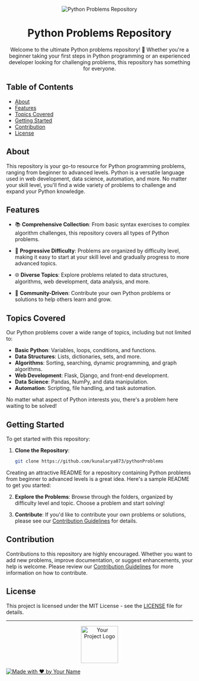 <!-- Add your project banner here -->
<p align="center">
  <img src="[your-banner-image-url](https://www.google.com/url?sa=i&url=https%3A%2F%2Frealpython.com%2Fpython-practice-problems%2F&psig=AOvVaw3AZLCeKZDlW4Dm6hVMlRek&ust=1696525358037000&source=images&cd=vfe&opi=89978449&ved=0CBEQjRxqFwoTCMCOsOTv3IEDFQAAAAAdAAAAABAE)" alt="Python Problems Repository">
</p>

<!-- Project Title -->
<h1 align="center">Python Problems Repository</h1>

<!-- Project Description -->
<p align="center">
  Welcome to the ultimate Python problems repository! 🐍 Whether you're a beginner taking your first steps in Python programming or an experienced developer looking for challenging problems, this repository has something for everyone.
</p>

<!-- Table of Contents -->
<h2>Table of Contents</h2>

- [About](#about)
- [Features](#features)
- [Topics Covered](#topics-covered)
- [Getting Started](#getting-started)
- [Contribution](#contribution)
- [License](#license)

<!-- About Section -->
## About

This repository is your go-to resource for Python programming problems, ranging from beginner to advanced levels. Python is a versatile language used in web development, data science, automation, and more. No matter your skill level, you'll find a wide variety of problems to challenge and expand your Python knowledge.

<!-- Features Section -->
## Features

- 📚 **Comprehensive Collection**: From basic syntax exercises to complex algorithm challenges, this repository covers all types of Python problems.

- 🌟 **Progressive Difficulty**: Problems are organized by difficulty level, making it easy to start at your skill level and gradually progress to more advanced topics.

- 🌐 **Diverse Topics**: Explore problems related to data structures, algorithms, web development, data analysis, and more.

- 🤝 **Community-Driven**: Contribute your own Python problems or solutions to help others learn and grow.

<!-- Topics Covered Section -->
## Topics Covered

Our Python problems cover a wide range of topics, including but not limited to:

- **Basic Python**: Variables, loops, conditions, and functions.
- **Data Structures**: Lists, dictionaries, sets, and more.
- **Algorithms**: Sorting, searching, dynamic programming, and graph algorithms.
- **Web Development**: Flask, Django, and front-end development.
- **Data Science**: Pandas, NumPy, and data manipulation.
- **Automation**: Scripting, file handling, and task automation.

No matter what aspect of Python interests you, there's a problem here waiting to be solved!

<!-- Getting Started Section -->
## Getting Started

To get started with this repository:

1. **Clone the Repository**:
   ```bash
   git clone https://github.com/kunalarya873/pythonProblems

Creating an attractive README for a repository containing Python problems from beginner to advanced levels is a great idea. Here's a sample README to get you started:

2. **Explore the Problems**:
   Browse through the folders, organized by difficulty level and topic. Choose a problem and start solving!

3. **Contribute**:
   If you'd like to contribute your own problems or solutions, please see our [Contribution Guidelines](CONTRIBUTING.md) for details.

<!-- Contribution Section -->
## Contribution

Contributions to this repository are highly encouraged. Whether you want to add new problems, improve documentation, or suggest enhancements, your help is welcome. Please review our [Contribution Guidelines](CONTRIBUTING.md) for more information on how to contribute.

<!-- License Section -->
## License

This project is licensed under the MIT License - see the [LICENSE](LICENSE) file for details.

---

<p align="center">
  <img src="[your-logo-image-url](https://www.google.com/url?sa=i&url=https%3A%2F%2Fen.wikipedia.org%2Fwiki%2FPython_%2528programming_language%2529&psig=AOvVaw3N68PPN7W_tp-Lv_f1XIZC&ust=1696525718576000&source=images&cd=vfe&opi=89978449&ved=0CBEQjRxqFwoTCLDA5_jw3IEDFQAAAAAdAAAAABAD)https://www.google.com/url?sa=i&url=https%3A%2F%2Fen.wikipedia.org%2Fwiki%2FPython_%2528programming_language%2529&psig=AOvVaw3N68PPN7W_tp-Lv_f1XIZC&ust=1696525718576000&source=images&cd=vfe&opi=89978449&ved=0CBEQjRxqFwoTCLDA5_jw3IEDFQAAAAAdAAAAABAD" alt="Your Project Logo" width="100">
</p>

[![Made with ❤️ by Your Name](https://img.shields.io/badge/Made%20with%20%E2%9D%A4%EF%B8%8F%20by-Kunal%20Arya-blue)](https://github.com/kunalarya873)
```

